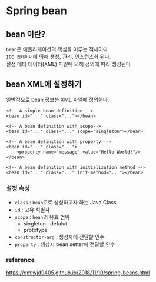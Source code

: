 # Spring bean 

## bean 이란?

`bean`은 애플리케이션의 핵심을 이루는 객체이다   
`IOC 컨테이너`에 의해 생성, 관리, 인스턴스화 된다.  
설정 메타 데이터(XML) 파일에 의해 정의에 따라 생성된다

## bean XML에 설정하기

일반적으로 bean 정보는 XML 파일에 정의한다.

```
<!-- A simple bean definition -->
<bean id="..." class="..."></bean>

<!-- A bean definition with scope-->
<bean id="..." class="..." scope="singleton"></bean>

<!-- A bean definition with property -->
<bean id="..." class="...">
	<property name="message" value="Hello World!"/>
</bean>

<!-- A bean definition with initialization method -->
<bean id="..." class="..." init-method="..."></bean>

```
### 설정 속성

- `class` : `bean`으로 생성하고자 하는 Java Class   
- `id`    : 고유 식별자
- `scope` : `bean`의 유효 범위   
  - singleton : defalut.
  - prototype 
- `constructor-arg` : 생성자에 전달할 인수
- `property` : 생성시 bean setter에 전달할 인수
  









### reference

https://gmlwjd9405.github.io/2018/11/10/spring-beans.html